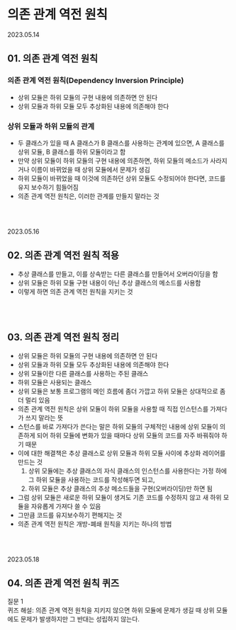 # 의존 관계 역전 원칙

2023.05.14

## 01. 의존 관계 역전 원칙
### 의존 관계 역전 원칙(Dependency Inversion Principle)
- 상위 모듈은 하위 모듈의 구현 내용에 의존하면 안 된다
- 상위 모듈과 하위 모듈 모두 추상화된 내용에 의존해야 한다

### 상위 모듈과 하위 모듈의 관계
- 두 클래스가 있을 때 A 클래스가 B 클래스를 사용하는 관계에 있으면, A 클래스를 상위 모듈, B 클래스를 하위 모듈이라고 함
- 만약 상위 모듈이 하위 모듈의 구현 내용에 의존하면, 하위 모듈의 메소드가 사라지거나 이름이 바뀌었을 때 상위 모듈에서 문제가 생김
- 하위 모듈이 바뀌었을 때 이것에 의존하던 상위 모듈도 수정되어야 한다면, 코드를 유지 보수하기 힘들어짐
- 의존 관계 역전 원칙은, 이러한 관계를 만들지 말라는 것

<br/><br/>

2023.05.16

## 02. 의존 관계 역전 원칙 적용
- 추상 클래스를 만들고, 이를 상속받는 다른 클래스를 만들어서 오버라이딩을 함
- 상위 모듈은 하위 모듈 구현 내용이 아닌 추상 클래스의 메소드를 사용함
- 이렇게 하면 의존 관계 역전 원칙을 지키는 것

<br/><br/>

## 03. 의존 관계 역전 원칙 정리
- 상위 모듈은 하위 모듈의 구현 내용에 의존하면 안 된다
- 상위 모듈과 하위 모듈 모두 추상화된 내용에 의존해야 한다
- 상위 모듈이란 다른 클래스를 사용하는 주된 클래스
- 하위 모듈은 사용되는 클래스
- 상위 모듈은 보통 프로그램의 메인 흐름에 좀더 가깝고 하위 모듈은 상대적으로 좀더 멀리 있음
- 의존 관계 역전 원칙은 상위 모듈이 하위 모듈을 사용할 때 직접 인스턴스를 가져다가 쓰지 말라는 뜻
- 스턴스를 바로 가져다가 쓴다는 말은 하위 모듈의 구체적인 내용에 상위 모듈이 의존하게 되어 하위 모듈에 변화가 있을 때마다 상위 모듈의 코드를 자주 바꿔줘야 하기 때문
- 이에 대한 해결책은 추상 클래스로 상위 모듈과 하위 모듈 사이에 추상화 레이어를 만드는 것
    1. 상위 모듈에는 추상 클래스의 자식 클래스의 인스턴스를 사용한다는 가정 하에 그 하위 모듈을 사용하는 코드를 작성해두면 되고,
    2. 하위 모듈은 추상 클래스의 추상 메소드들을 구현(오버라이딩)만 하면 됨
- 그럼 상위 모듈은 새로운 하위 모듈이 생겨도 기존 코드를 수정하지 않고 새 하위 모듈을 자유롭게 가져다 쓸 수 있음
- 그만큼 코드를 유지보수하기 편해지는 것
- 의존 관계 역전 원칙은 개방-폐쇄 원칙을 지키는 하나의 방법

<br/><br/>

2023.05.18

## 04. 의존 관계 역전 원칙 퀴즈

질문 1  
퀴즈 해설: 의존 관계 역전 원칙을 지키지 않으면 하위 모듈에 문제가 생길 때 상위 모듈에도 문제가 발생하지만 그 반대는 성립하지 않는다.
